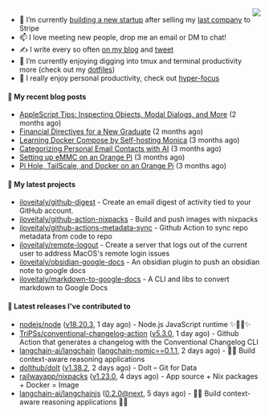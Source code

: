 <img align="right" src="https://github-readme-stats.vercel.app/api?username=iloveitaly&show_icons=true&text_color=718096&hide_title=true"/>

- 🔭 I’m currently [building a new startup](https://mikebian.co/bye-stripe-on-to-the-next-adventure/) after selling my [last company](https://suitesync.io) to Stripe
- 📫 I love meeting new people, drop me an email or DM to chat!
- ✍️ I write every so often [on my blog](http://mikebian.co/) and [tweet](https://twitter.com/mike_bianco)
- 🌱 I’m currently enjoying digging into tmux and terminal productivity more (check out my [dotfiles](https://github.com/iloveitaly/dotfiles))
- 💬 I really enjoy personal productivity, check out [hyper-focus](https://github.com/iloveitaly/hyper-focus)

#### 📜 My recent blog posts


- [AppleScript Tips: Inspecting Objects, Modal Dialogs, and More](https://mikebian.co/applescript-tips-inspecting-objects-modal-dialogs-and-more/) (2 months ago)
- [Financial Directives for a New Graduate](https://mikebian.co/financial-directives-for-a-new-graduate/) (2 months ago)
- [Learning Docker Compose by Self-hosting Monica](https://mikebian.co/learning-docker-compose-by-self-hosting-monica/) (3 months ago)
- [Categorizing Personal Email Contacts with AI](https://mikebian.co/categorizing-personal-email-contacts-with-ai/) (3 months ago)
- [Setting up eMMC on an Orange Pi](https://mikebian.co/setting-up-emmc-on-an-orange-pi/) (3 months ago)
- [Pi Hole, TailScale, and Docker on an Orange Pi](https://mikebian.co/pi-hole-tailscale-and-docker-on-an-orange-pi/) (3 months ago)

#### 🌱 My latest projects


- [iloveitaly/github-digest](https://github.com/iloveitaly/github-digest) - Create an email digest of activity tied to your GitHub account.
- [iloveitaly/github-action-nixpacks](https://github.com/iloveitaly/github-action-nixpacks) - Build and push images with nixpacks
- [iloveitaly/github-actions-metadata-sync](https://github.com/iloveitaly/github-actions-metadata-sync) - Github Action to sync repo metadata from code to repo
- [iloveitaly/remote-logout](https://github.com/iloveitaly/remote-logout) - Create a server that logs out of the current user to address MacOS&#39;s remote login issues
- [iloveitaly/obsidian-google-docs](https://github.com/iloveitaly/obsidian-google-docs) - An obsidian plugin to push an obsidian note to google docs
- [iloveitaly/markdown-to-google-docs](https://github.com/iloveitaly/markdown-to-google-docs) - A CLI and libs to convert markdown to Google Docs

#### 🔭 Latest releases I've contributed to


- [nodejs/node](https://github.com/nodejs/node) ([v18.20.3](https://github.com/nodejs/node/releases/tag/v18.20.3), 1 day ago) - Node.js JavaScript runtime ✨🐢🚀✨
- [TriPSs/conventional-changelog-action](https://github.com/TriPSs/conventional-changelog-action) ([v5.3.0](https://github.com/TriPSs/conventional-changelog-action/releases/tag/v5.3.0), 1 day ago) - Github Action that generates a changelog with the Conventional Changelog CLI
- [langchain-ai/langchain](https://github.com/langchain-ai/langchain) ([langchain-nomic==0.1.1](https://github.com/langchain-ai/langchain/releases/tag/langchain-nomic%3D%3D0.1.1), 2 days ago) - 🦜🔗 Build context-aware reasoning applications
- [dolthub/dolt](https://github.com/dolthub/dolt) ([v1.38.2](https://github.com/dolthub/dolt/releases/tag/v1.38.2), 2 days ago) - Dolt – Git for Data
- [railwayapp/nixpacks](https://github.com/railwayapp/nixpacks) ([v1.23.0](https://github.com/railwayapp/nixpacks/releases/tag/v1.23.0), 4 days ago) - App source &#43; Nix packages &#43; Docker = Image
- [langchain-ai/langchainjs](https://github.com/langchain-ai/langchainjs) ([0.2.0@next](https://github.com/langchain-ai/langchainjs/releases/tag/0.2.0%40next), 5 days ago) - 🦜🔗 Build context-aware reasoning applications 🦜🔗
